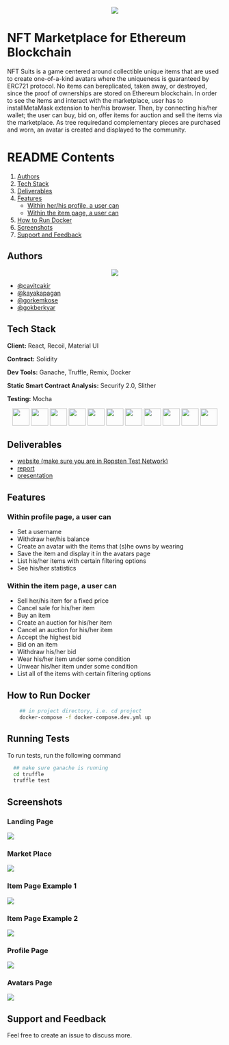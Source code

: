<p align="center">
    <img src="https://github.com/LoveNuna/NFT-Marketplace-DApp/blob/main/NFTSuits%20icons/nftSuits_logo.png"/>
</p>

# NFT Marketplace for Ethereum Blockchain

NFT Suits is a game centered around collectible unique items that are used to create one-of-a-kind avatars where the uniqueness is guaranteed by ERC721 protocol.  No items can bereplicated, taken away, or destroyed, since the proof of ownerships are stored on Ethereum blockchain. In order to see the items and interact with the marketplace, user has to installMetaMask extension to her/his browser. Then, by connecting his/her wallet; the user can buy, bid on, offer items for auction and sell the items via the marketplace. As tree requiredand complementary pieces are purchased and worn, an avatar is created and displayed to the community.

# README Contents
1. [Authors](#authors)
2. [Tech Stack](#tech-stack)
3. [Deliverables](#deliverables)
4. [Features](#features)
    - [Within her/his profile, a user can](#within-profile-page-a-user-can)
    - [Within the item page, a user can](#within-the-item-page-a-user-can)
5. [How to Run Docker](#how-to-run-docker)
6. [Screenshots](#screenshots)
7. [Support and Feedback](#support-and-feedback)

## Authors
<p align="center">
    <img src="website/src/containers/index/team_bidis.png"/>
</p>

- [@cavitcakir](https://www.github.com/cavitcakir)
- [@kayakapagan](https://www.github.com/kayakapagan)
- [@gorkemkose](https://www.github.com/gorkemkose)
- [@gokberkyar](https://www.github.com/gokberkyar)

## Tech Stack

**Client:** React, Recoil, Material UI

**Contract:** Solidity

**Dev Tools:** Ganache, Truffle, Remix, Docker

**Static Smart Contract Analysis:** Securify 2.0, Slither

**Testing:** Mocha

<p align="center">
    <code><img height="40" src="https://github.com/LoveNuna/NFT-Marketplace-DApp/blob/main/NFTSuits%20icons/react-logo.png"></code>
    <code><img height="40" src="https://github.com/LoveNuna/NFT-Marketplace-DApp/blob/main/NFTSuits%20icons/recoil-logo.svg"></code>
    <code><img height="40" src="https://github.com/LoveNuna/NFT-Marketplace-DApp/blob/main/NFTSuits%20icons/materialUI-logo.png"></code>
    <code><img height="40" src="https://github.com/LoveNuna/NFT-Marketplace-DApp/blob/main/NFTSuits%20icons/solidity-logo.jpeg"></code>
    <code><img height="40" src="https://github.com/LoveNuna/NFT-Marketplace-DApp/blob/main/NFTSuits%20icons/ganache-logo.png"></code>
    <code><img height="40" src="https://github.com/LoveNuna/NFT-Marketplace-DApp/blob/main/NFTSuits%20icons/truffle-logo.png"></code>
    <code><img height="40" src="https://github.com/LoveNuna/NFT-Marketplace-DApp/blob/main/NFTSuits%20icons/remix-logo.png"></code>
    <code><img height="40" src="https://github.com/LoveNuna/NFT-Marketplace-DApp/blob/main/NFTSuits%20icons/docker-logo.png"></code>
    <code><img height="40" src="https://github.com/LoveNuna/NFT-Marketplace-DApp/blob/main/NFTSuits%20icons/securify-logo.png"></code>
    <code><img height="40" src="https://github.com/LoveNuna/NFT-Marketplace-DApp/blob/main/NFTSuits%20icons/slither-logo.png"></code>
    <code><img height="40" src="https://github.com/LoveNuna/NFT-Marketplace-DApp/blob/main/NFTSuits%20icons/mocha-logo.svg"></code>
</p>

## Deliverables
   - [website (make sure you are in Ropsten Test Network)](https://nftsuits.com/)
   - [report](https://github.com/cs48kblockchain/NFTSuits-DApp/blob/main/NFTSuitsExplained.pdf)
   - [presentation](https://github.com/cs48kblockchain/NFTSuits-DApp/blob/main/Presentation.pdf)

## Features

### Within profile page, a user can

- Set a username
- Withdraw her/his balance
- Create an avatar with the items that (s)he owns by wearing
- Save the item and display it in the avatars page
- List his/her items with certain filtering options
- See his/her statistics

### Within the item page, a user can

- Sell her/his item for a fixed price
- Cancel sale for his/her item
- Buy an item
- Create an auction for his/her item
- Cancel an auction for his/her item
- Accept the highest bid
- Bid on an item
- Withdraw his/her bid
- Wear his/her item under some condition
- Unwear his/her item under some condition
- List all of the items with certain filtering options
 
## How to Run Docker

```bash
    ## in project directory, i.e. cd project
    docker-compose -f docker-compose.dev.yml up
```

## Running Tests
To run tests, run the following command

```bash
  ## make sure ganache is running
  cd truffle
  truffle test
```

## Screenshots
<p align="center">
    <h3>Landing Page</h3>
    <img src="https://github.com/NFTSuits/NFT-Marketplace-DApp/blob/main/NFTSuits%20images/landing-page.png"/>
</p>
<p align="center">
    <h3>Market Place</h3>
    <img src="https://github.com/LoveNuna/NFT-Marketplace-DApp/blob/main/NFTSuits%20images/marketplace-page.png"/>
</p>
<p align="center">
    <h3>Item Page Example 1</h3>
    <img src="https://github.com/LoveNuna/NFT-Marketplace-DApp/blob/main/NFTSuits%20images/item-example-1.png"/>
</p>
<p align="center">
    <h3>Item Page Example 2</h3>
    <img src="https://github.com/LoveNuna/NFT-Marketplace-DApp/blob/main/NFTSuits%20images/item-example-2.png"/>
</p>
<p align="center">
    <h3>Profile Page</h3>
    <img src="https://github.com/LoveNuna/NFT-Marketplace-DApp/blob/main/NFTSuits%20images/profile-page.png"/>
</p>
<p align="center">
    <h3>Avatars Page</h3>
    <img src="https://github.com/LoveNuna/NFT-Marketplace-DApp/blob/main/NFTSuits%20images/avatar-page.png"/>
</p>

## Support and Feedback

Feel free to create an issue to discuss more.

  










